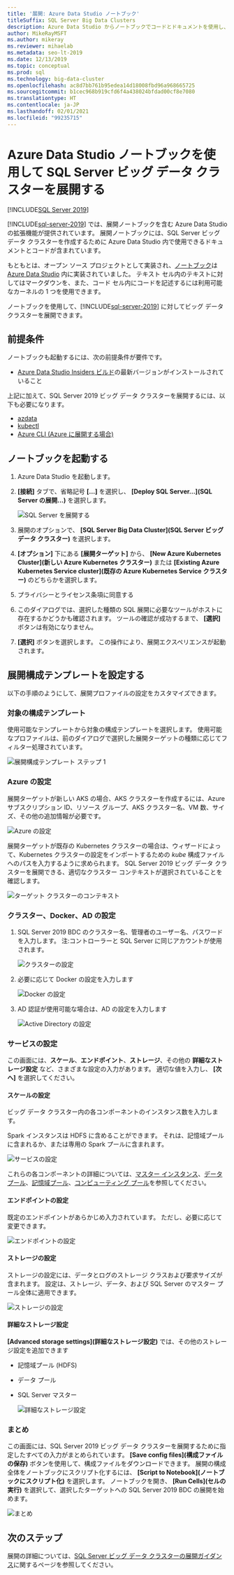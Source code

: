 ```yaml
---
title: '展開: Azure Data Studio ノートブック'
titleSuffix: SQL Server Big Data Clusters
description: Azure Data Studio からノートブックでコードとドキュメントを使用し、SQL Server ビッグ データ クラスターを展開する方法について説明します。
author: MikeRayMSFT
ms.author: mikeray
ms.reviewer: mihaelab
ms.metadata: seo-lt-2019
ms.date: 12/13/2019
ms.topic: conceptual
ms.prod: sql
ms.technology: big-data-cluster
ms.openlocfilehash: ac8d7bb761b95edea14d18008fbd96a968665725
ms.sourcegitcommit: b1cec968b919cfd6f4a438024bfdad00cf8e7080
ms.translationtype: HT
ms.contentlocale: ja-JP
ms.lasthandoff: 02/01/2021
ms.locfileid: "99235715"
---
```

# <a name="deploy-sql-server-big-data-cluster-with-azure-data-studio-notebook"></a>Azure Data Studio ノートブックを使用して SQL Server ビッグ データ クラスターを展開する

[!INCLUDE[SQL Server 2019](../includes/applies-to-version/sqlserver2019.md)]

[!INCLUDE[sql-server-2019](../includes/sssql19-md.md)] では、展開ノートブックを含む Azure Data Studio の拡張機能が提供されています。 展開ノートブックには、SQL Server ビッグ データ クラスターを作成するために Azure Data Studio 内で使用できるドキュメントとコードが含まれています。

もともとは、オープン ソース プロジェクトとして実装され、[ノートブック](../azure-data-studio/notebooks/notebooks-guidance.md)は [Azure Data Studio](../azure-data-studio/download-azure-data-studio.md) 内に実装されていました。 テキスト セル内のテキストに対してはマークダウンを、また、コード セル内にコードを記述するには利用可能なカーネルの 1 つを使用できます。

ノートブックを使用して、[!INCLUDE[sql-server-2019](../includes/sssql19-md.md)] に対してビッグ データ クラスターを展開できます。

## <a name="prerequisites"></a>前提条件

ノートブックも起動するには、次の前提条件が要件です。

* [Azure Data Studio Insiders ビルド](https://github.com/microsoft/azuredatastudio#try-out-the-latest-insiders-build-from-master)の最新バージョンがインストールされていること

上記に加えて、SQL Server 2019 ビッグ データ クラスターを展開するには、以下も必要になります。

* [azdata](../azdata/install/deploy-install-azdata.md)
* [kubectl](https://kubernetes.io/docs/tasks/tools/install-kubectl/#install-kubectl-binary-using-native-package-management)
* [Azure CLI (Azure に展開する場合)](/cli/azure/install-azure-cli)

## <a name="launch-the-notebook"></a>ノートブックを起動する

1. Azure Data Studio を起動します。

2. **[接続]** タブで、省略記号 **[...]** を選択し、 **[Deploy SQL Server...]\(SQL Server の展開...\)** を選択します。

   ![SQL Server を展開する](media/notebooks-deploy/deploy-notebooks.png)

3. 展開のオプションで、 **[SQL Server Big Data Cluster]\(SQL Server ビッグ データ クラスター\)** を選択します。

4. **[オプション]** 下にある **[展開ターゲット]** から、 **[New Azure Kubernetes Cluster]\(新しい Azure Kubernetes クラスター\)** または **[Existing Azure Kubernetes Service cluster]\(既存の Azure Kubernetes Service クラスター\)** のどちらかを選択します。

5. プライバシーとライセンス条項に同意する

6. このダイアログでは、選択した種類の SQL 展開に必要なツールがホストに存在するかどうかも確認されます。 ツールの確認が成功するまで、 **[選択]** ボタンは有効になりません。

7. **[選択]** ボタンを選択します。 この操作により、展開エクスペリエンスが起動されます。

## <a name="set-deployment-configuration-template"></a>展開構成テンプレートを設定する

以下の手順のようにして、展開プロファイルの設定をカスタマイズできます。

### <a name="target-configuration-template"></a>対象の構成テンプレート

使用可能なテンプレートから対象の構成テンプレートを選択します。 使用可能なプロファイルは、前のダイアログで選択した展開ターゲットの種類に応じてフィルター処理されています。

   ![展開構成テンプレート ステップ 1](media/notebooks-deploy/deployment-configuration-template.png)

### <a name="azure-settings"></a>Azure の設定

展開ターゲットが新しい AKS の場合、AKS クラスターを作成するには、Azure サブスクリプション ID、リソース グループ、AKS クラスター名、VM 数、サイズ、その他の追加情報が必要です。

   ![Azure の設定](media/notebooks-deploy/azure-settings.png)

展開ターゲットが既存の Kubernetes クラスターの場合は、ウィザードによって、Kubernetes クラスターの設定をインポートするための *kube* 構成ファイルへのパスを入力するように求められます。 SQL Server 2019 ビッグ データ クラスターを展開できる、適切なクラスター コンテキストが選択されていることを確認します。

   ![ターゲット クラスターのコンテキスト](media/notebooks-deploy/target-cluster-context.png)

### <a name="cluster-docker-and-ad-settings"></a>クラスター、Docker、AD の設定

1. SQL Server 2019 BDC のクラスター名、管理者のユーザー名、パスワードを入力します。
注:コントローラーと SQL Server に同じアカウントが使用されます。

   ![クラスターの設定](media/notebooks-deploy/cluster-settings.png)

2. 必要に応じて Docker の設定を入力します

   ![Docker の設定](media/notebooks-deploy/docker-settings.png)

3. AD 認証が使用可能な場合は、AD の設定を入力します

   ![Active Directory の設定](media/notebooks-deploy/active-directory-settings.png)

### <a name="service-settings"></a>サービスの設定

この画面には、**スケール**、**エンドポイント**、**ストレージ**、その他の **詳細なストレージ設定** など、さまざまな設定の入力があります。 適切な値を入力し、 **[次へ]** を選択してください。

#### <a name="scale-settings"></a>スケールの設定

ビッグ データ クラスター内の各コンポーネントのインスタンス数を入力します。

Spark インスタンスは HDFS に含めることができます。 それは、記憶域プールに含まれるか、または専用の Spark プールに含まれます。

   ![サービスの設定](media/notebooks-deploy/service-settings.png)

これらの各コンポーネントの詳細については、[マスター インスタンス](concept-master-instance.md)、[データ プール](concept-data-pool.md)、[記憶域プール](concept-storage-pool.md)、[コンピューティング プール](concept-compute-pool.md)を参照してください。

#### <a name="endpoint-settings"></a>エンドポイントの設定

既定のエンドポイントがあらかじめ入力されています。 ただし、必要に応じて変更できます。

   ![エンドポイントの設定](media/notebooks-deploy/endpoint-settings.png)

#### <a name="storage-settings"></a>ストレージの設定

ストレージの設定には、データとログのストレージ クラスおよび要求サイズが含まれます。 設定は、ストレージ、データ、および SQL Server のマスター プール全体に適用できます。

   ![ストレージの設定](media/notebooks-deploy/storage-settings.png)

#### <a name="advanced-storage-settings"></a>詳細なストレージ設定

**[Advanced storage settings]\(詳細なストレージ設定\)** では、その他のストレージ設定を追加できます

* 記憶域プール (HDFS)
* データ プール
* SQL Server マスター

   ![詳細なストレージ設定](media/notebooks-deploy/advanced-storage-settings.png)

### <a name="summary"></a>まとめ

この画面には、SQL Server 2019 ビッグ データ クラスターを展開するために指定したすべての入力がまとめられています。 **[Save config files]\(構成ファイルの保存\)** ボタンを使用して、構成ファイルをダウンロードできます。 展開の構成全体をノートブックにスクリプト化するには、 **[Script to Notebook]\(ノートブックにスクリプト化\)** を選択します。 ノートブックを開き、 **[Run Cells]\(セルの実行\)** を選択して、選択したターゲットへの SQL Server 2019 BDC の展開を始めます。

   ![まとめ](media/notebooks-deploy/deploy-sql-server-big-data-cluster-on-a-new-AKS-cluster.png)

## <a name="next-steps"></a>次のステップ

展開の詳細については、[SQL Server ビッグ データ クラスターの展開ガイダンス](deployment-guidance.md)に関するページを参照してください。